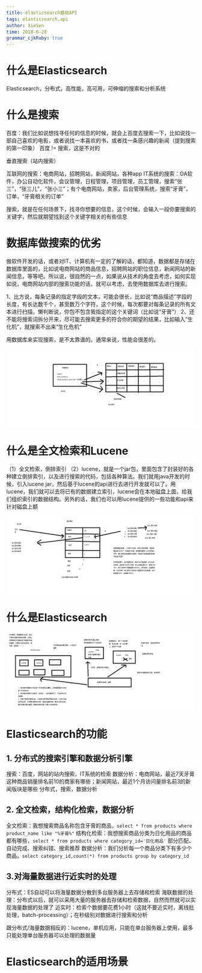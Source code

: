 ```yaml
---
title: elasticsearch基础API 
tags: elasticsearch,api
author: XieSen
time: 2018-6-28 
grammar_cjkRuby: true
---
```

# 什么是Elasticsearch

Elasticsearch，分布式，高性能，高可用，可伸缩的搜索和分析系统

# 什么是搜索

百度：我们比如说想找寻任何的信息的时候，就会上百度去搜索一下，比如说找一部自己喜欢的电影，或者说找一本喜欢的书，或者找一条感兴趣的新闻（提到搜索的第一印象）
百度 != 搜索，这是不对的

垂直搜索（站内搜索）

互联网的搜索：电商网站，招聘网站，新闻网站，各种app
IT系统的搜索：OA软件，办公自动化软件，会议管理，日程管理，项目管理，员工管理，搜索“张三”，“张三儿”，“张小三”；有个电商网站，卖家，后台管理系统，搜索“牙膏”，订单，“牙膏相关的订单”

搜索，就是在任何场景下，找寻你想要的信息，这个时候，会输入一段你要搜索的关键字，然后就期望找到这个关键字相关的有些信息

# 数据库做搜索的优劣

做软件开发的话，或者对IT、计算机有一定的了解的话，都知道，数据都是存储在数据库里面的，比如说电商网站的商品信息，招聘网站的职位信息，新闻网站的新闻信息，等等吧。所以说，很自然的一点，如果说从技术的角度去考虑，如何实现如说，电商网站内部的搜索功能的话，就可以考虑，去使用数据库去进行搜索。

1、比方说，每条记录的指定字段的文本，可能会很长，比如说“商品描述”字段的长度，有长达数千个，甚至数万个字符，这个时候，每次都要对每条记录的所有文本进行扫描，懒判断说，你包不包含我指定的这个关键词（比如说“牙膏”）
2、还不能将搜索词拆分开来，尽可能去搜索更多的符合你的期望的结果，比如输入“生化机”，就搜索不出来“生化危机”

用数据库来实现搜索，是不太靠谱的。通常来说，性能会很差的。

![](https://www.github.com/xiesen310/notes_Images/raw/master/images/{year}-{month}/如果用数据库做搜索会怎么样.png "数据库做搜索示意图")

# 什么是全文检索和Lucene

（1）全文检索，倒排索引
（2）lucene，就是一个jar包，里面包含了封装好的各种建立倒排索引，以及进行搜索的代码，包括各种算法。我们就用java开发的时候，引入lucene jar，然后基于lucene的api进行去进行开发就可以了。用lucene，我们就可以去将已有的数据建立索引，lucene会在本地磁盘上面，给我们组织索引的数据结构。另外的话，我们也可以用lucene提供的一些功能和api来针对磁盘上额

![](https://www.github.com/xiesen310/notes_Images/raw/master/images/{year}-{month}/什么是全文检索.png "什么是全文检索")

# 什么是Elasticsearch

![](https://www.github.com/xiesen310/notes_Images/raw/master/images/{year}-{month}/什么是Elasticsearch.png "什么是Elasticsearch")

# Elasticsearch的功能

## 1. 分布式的搜索引擎和数据分析引擎

搜索：百度，网站的站内搜索，IT系统的检索
数据分析：电商网站，最近7天牙膏这种商品销量排名前10的商家有哪些；新闻网站，最近1个月访问量排名前3的新闻版块是哪些
分布式，搜索，数据分析

## 2. 全文检索，结构化检索，数据分析

全文检索：我想搜索商品名称包含牙膏的商品，`select * from products where product_name like "%牙膏%"`
结构化检索：我想搜索商品分类为日化用品的商品都有哪些，`select * from products where category_id='日化用品'`
部分匹配、自动完成、搜索纠错、搜索推荐
数据分析：我们分析每一个商品分类下有多少个商品，`select category_id,count(*) from products group by category_id`

## 3.对海量数据进行近实时的处理

分布式：ES自动可以将海量数据分散到多台服务器上去存储和检索
海联数据的处理：分布式以后，就可以采用大量的服务器去存储和检索数据，自然而然就可以实现海量数据的处理了
近实时：检索个数据要花费1小时（这就不要近实时，离线批处理，batch-processing）；在秒级别对数据进行搜索和分析

跟分布式/海量数据相反的：lucene，单机应用，只能在单台服务器上使用，最多只能处理单台服务器可以处理的数据量

# Elasticsearch的适用场景
